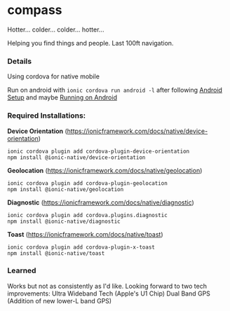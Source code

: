 # compass

Hotter... colder... colder... hotter...

Helping you find things and people.
Last 100ft navigation.

### Details

Using cordova for native mobile

Run on android with `ionic cordova run android -l` after following
[Android Setup](https://ionicframework.com/docs/installation/android)
and maybe [Running on Android](https://ionicframework.com/docs/building/android)

### Required Installations:

**Device Orientation**
(https://ionicframework.com/docs/native/device-orientation)

```
ionic cordova plugin add cordova-plugin-device-orientation
npm install @ionic-native/device-orientation
```

**Geolocation**
(https://ionicframework.com/docs/native/geolocation)

```
ionic cordova plugin add cordova-plugin-geolocation
npm install @ionic-native/geolocation
```

**Diagnostic**
(https://ionicframework.com/docs/native/diagnostic)

```
ionic cordova plugin add cordova.plugins.diagnostic
npm install @ionic-native/diagnostic
```

**Toast**
(https://ionicframework.com/docs/native/toast)

```
ionic cordova plugin add cordova-plugin-x-toast
npm install @ionic-native/toast
```

### Learned

Works but not as consistently as I'd like.
Looking forward to two tech improvements:
Ultra Wideband Tech (Apple's U1 Chip)
Dual Band GPS (Addition of new lower-L band GPS)

